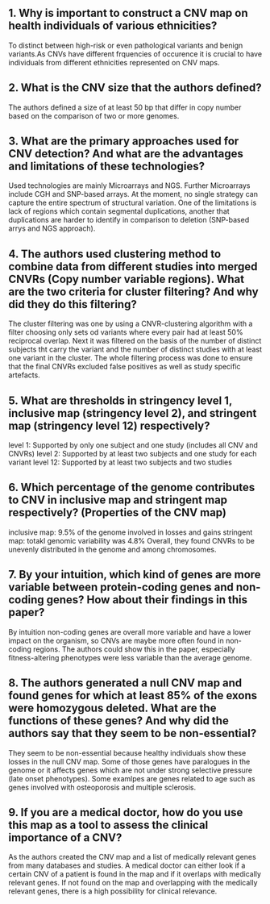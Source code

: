 ## 1. Why is important to construct a CNV map on health individuals of various ethnicities?
To distinct between high-risk or even pathological variants and benign variants.As CNVs have different frquencies of occurence it is crucial to have individuals from different ethnicities represented on CNV maps.


## 2. What is the CNV size that the authors defined? 
The authors defined a size of at least 50 bp that differ in copy number based on the comparison of two or more genomes.

## 3. What are the primary approaches used for CNV detection? And what are the advantages and limitations of these technologies?
Used technologies are mainly Microarrays and NGS. Further Microarrays include CGH and SNP-based arrays. At the moment, no single strategy can capture the entire spectrum of structural variation. One of the limitations is lack of regions which contain segmental duplications, another that duplications are harder to identify in comparison to deletion (SNP-based arrys and NGS approach).

## 4. The authors used clustering method to combine data from different studies into merged CNVRs (Copy number variable regions). What are the two criteria for cluster filtering? And why did they do this filtering? 
The cluster filtering was one by using a CNVR-clustering algorithm with a filter choosing only sets od variants where every pair had at least 50% reciprocal overlap. Next it was filtered on the basis of the number of distinct subjects tht carry the variant and the number of distinct studies with at least one variant in the cluster.
The whole filtering process was done to ensure that the final CNVRs excluded false positives as well as study specific artefacts.

## 5. What are thresholds in stringency level 1, inclusive map (stringency level 2), and stringent map (stringency level 12) respectively?
level 1: Supported by only one subject and one study (includes all CNV and CNVRs)
level 2: Supported by at least two subjects and one study for each variant
level 12: Supported by at least two subjects and two studies 


## 6. Which percentage of the genome contributes to CNV in inclusive map and stringent map respectively? (Properties of the CNV map)
inclusive map: 9.5% of the genome involved in losses and gains
stringent map: totakl genomic variability was 4.8%
Overall, they found CNVRs to be unevenly distributed in the genome and among chromosomes.

## 7. By your intuition, which kind of genes are more variable between protein-coding genes and non-coding genes? How about their findings in this paper?
By intuition non-coding genes are overall more variable and have a lower impact on the organism, so CNVs are maybe more often found in non-coding regions.
The authors could show this in the paper, especially fitness-altering phenotypes were less variable than the average genome.

## 8. The authors generated a null CNV map and found genes for which at least 85% of the exons were homozygous deleted. What are the functions of these genes? And why did the authors say that they seem to be non-essential? 
They seem to be non-essential because healthy individuals show these losses in the null CNV map. Some of those genes have paralogues in the genome or it affects genes which are not under strong selective pressure (late onset phenotypes). Some examlpes are genes related to age such as genes involved with osteoporosis and multiple sclerosis.

## 9. If you are a medical doctor, how do you use this map as a tool to assess the clinical importance of a CNV? 
As the authors created the CNV map and a list of medically relevant genes from many databases and studies. A medical doctor can either look if a certain CNV of a patient is found in the map and if it overlaps with medically relevant genes. If not found on the map and overlapping with the medically relevant genes, there is a high possibility for clinical relevance.  
